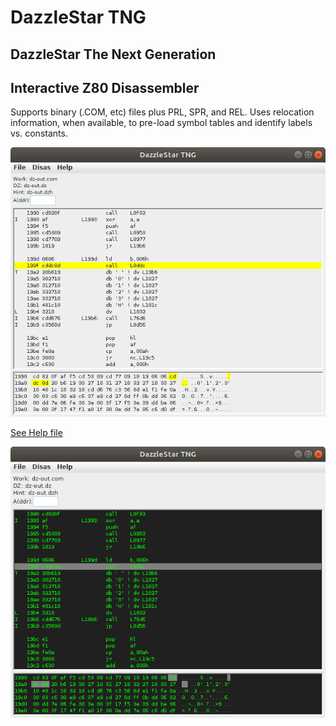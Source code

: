 # DazzleStar TNG
## DazzleStar The Next Generation
## Interactive Z80 Disassembler

Supports binary (.COM, etc) files plus PRL, SPR, and REL. Uses relocation
information, when available, to pre-load symbol tables and identify labels
vs. constants.

![DZ Example](dz.png)

[See Help file](http://sebhc.durgadas.com/dazzlestar/dzhelp.html)

![DZ Example](dz2.png)
